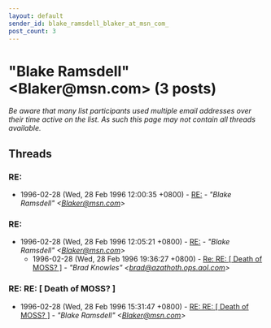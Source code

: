 ```yaml
---
layout: default
sender_id: blake_ramsdell_blaker_at_msn_com_
post_count: 3
---
```


# "Blake Ramsdell" <Blaker<span>@</span>msn.com> (3 posts)

_Be aware that many list participants used multiple email addresses over their time active on the list. As such this page may not contain all threads available._

## Threads

### RE:
+ 1996-02-28 (Wed, 28 Feb 1996 12:00:35 +0800) - [RE:](/archive/1996/02/d53a2d17df4533799e9757d7b2cab3715e43d8f90a61986783f39054a12d958f) - _"Blake Ramsdell" \<Blaker@msn.com\>_

### RE:
+ 1996-02-28 (Wed, 28 Feb 1996 12:05:21 +0800) - [RE:](/archive/1996/02/c5c4c7492c904ff3da0656df37c83e0f9a5601c164cf5b91076a36cef539c309) - _"Blake Ramsdell" \<Blaker@msn.com\>_
  + 1996-02-28 (Wed, 28 Feb 1996 19:36:27 +0800) - [Re: RE: [ Death of MOSS? ]](/archive/1996/02/d8a07a0f857094a3018ba97de39c88aae09e86b7a859b01013aa84bf404af269) - _"Brad Knowles" \<brad@azathoth.ops.aol.com\>_

### RE: RE: [ Death of MOSS? ]
+ 1996-02-28 (Wed, 28 Feb 1996 15:31:47 +0800) - [RE: RE: [ Death of MOSS? ]](/archive/1996/02/4d7fd516d0abd7ef95ba5430c95e22667671230caccbc5933453f689e9df68e4) - _"Blake Ramsdell" \<Blaker@msn.com\>_

